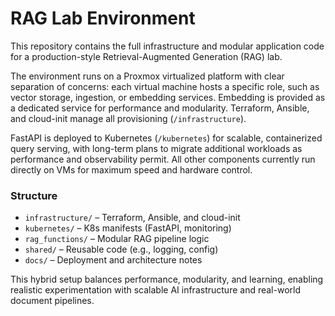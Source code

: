 # RAG Lab Environment

This repository contains the full infrastructure and modular application code for a production-style Retrieval-Augmented Generation (RAG) lab.

The environment runs on a Proxmox virtualized platform with clear separation of concerns: each virtual machine hosts a specific role, such as vector storage, ingestion, or embedding services. Embedding is provided as a dedicated service for performance and modularity. Terraform, Ansible, and cloud-init manage all provisioning (`/infrastructure`).

FastAPI is deployed to Kubernetes (`/kubernetes`) for scalable, containerized query serving, with long-term plans to migrate additional workloads as performance and observability permit. All other components currently run directly on VMs for maximum speed and hardware control.

### Structure

- `infrastructure/` – Terraform, Ansible, and cloud-init
- `kubernetes/` – K8s manifests (FastAPI, monitoring)
- `rag_functions/` – Modular RAG pipeline logic
- `shared/` – Reusable code (e.g., logging, config)
- `docs/` – Deployment and architecture notes

This hybrid setup balances performance, modularity, and learning, enabling realistic experimentation with scalable AI infrastructure and real-world document pipelines.
